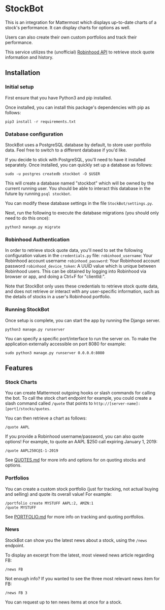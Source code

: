 # StockBot

This is an integration for Mattermost which displays up-to-date charts of a stock's performance. It can display charts for options as well.

Users can also create their own custom portfolios and track their performance.

This service utilizes the (unofficial) [Robinhood API](https://github.com/sanko/Robinhood) to retrieve stock quote information and history.

## Installation

### Initial setup

First ensure that you have Python3 and pip installed.

Once installed, you can install this package's dependencies with pip as follows:

```
pip3 install -r requirements.txt
```

### Database configuration

StockBot uses a PostgreSQL database by default, to store user portfolio data. Feel free to switch to a different database if you'd like.

If you decide to stick with PostgreSQL, you'll need to have it installed separately. Once installed, you can quickly set up a database as follows:

```
sudo -u postgres createdb stockbot -O $USER
```

This will create a database named "stockbot" which will be owned by the current running user. You should be able to interact this database in the future by running `psql stockbot`.

You can modify these database settings in the file `StockBot/settings.py`.

Next, run the following to execute the database migrations (you should only need to do this once):

```
python3 manage.py migrate
```

### Robinhood Authentication

In order to retrieve stock quote data, you'll need to set the following configuration values in the `credentials.py` file:
`robinhood_username`: Your Robinhood account username
`robinhood_password`: Your Robinhood account password
`robinhood_device_token`: A UUID value which is unique between Robinhood users. This can be obtained by logging into Robinhood via browser or app, and doing a Ctrl+F for "clientId:".

Note that StockBot only uses these credentials to retrieve stock quote data, and does not retrieve or interact with any user-specific information, such as the details of stocks in a user's Robinhood portfolio.

### Running StockBot

Once setup is complete, you can start the app by running the Django server.

```
python3 manage.py runserver
```

You can specify a specific port/interface to run the server on. To make the application externally accessible on port 8080 for example:

```
sudo python3 manage.py runserver 0.0.0.0:8080
```

## Features

### Stock Charts

You can create Mattermost outgoing hooks or slash commands for calling the bot. To call the stock chart endpoint for example, you could create a slash command called `/quote` that points to `http://[server-name]:[port]/stocks/quotes`.

You can then retrieve a chart as follows:

`/quote AAPL`

If you provide a Robinhood username/password, you can also quote options! For example, to quote an AAPL $250 call expiring January 1, 2019:

`/quote AAPL250C@1-1-2019`

See [QUOTES.md](documentation/QUOTES.md) for more info and options for on quoting stocks and options.

### Portfolios

You can create a custom stock portfolio (just for tracking, not actual buying and selling) and quote its overall value! For example:

```
/portfolio create MYSTUFF AAPL:2, AMZN:1
/quote MYSTUFF
```

See [PORTFOLIO.md](documentation/PORTFOLIO.md) for more info on tracking and quoting portfolios.

### News

StockBot can show you the latest news about a stock, using the `/news` endpoint.

To display an excerpt from the latest, most viewed news article regarding FB:

```
/news FB
```

Not enough info? If you wanted to see the three most relevant news item for FB:

```
/news FB 3
```

You can request up to ten news items at once for a stock.
